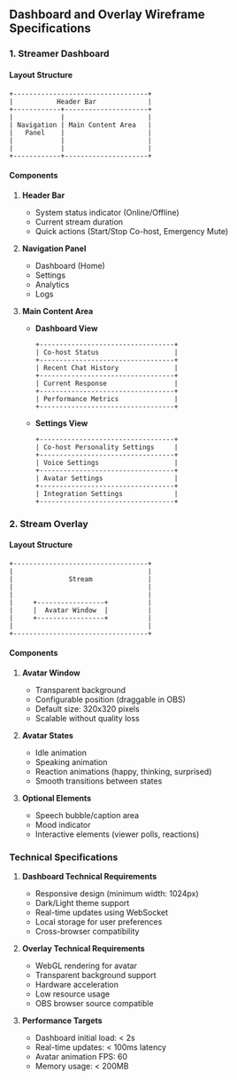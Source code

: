 ## Dashboard and Overlay Wireframe Specifications

### 1. Streamer Dashboard

#### Layout Structure
```
+----------------------------------+
|           Header Bar             |
+------------+---------------------+
|            |                     |
| Navigation | Main Content Area   |
|   Panel    |                     |
|            |                     |
|            |                     |
+------------+---------------------+
```

#### Components

1. **Header Bar**
   - System status indicator (Online/Offline)
   - Current stream duration
   - Quick actions (Start/Stop Co-host, Emergency Mute)

2. **Navigation Panel**
   - Dashboard (Home)
   - Settings
   - Analytics
   - Logs

3. **Main Content Area**
   - **Dashboard View**
     ```
     +----------------------------------+
     | Co-host Status                   |
     +----------------------------------+
     | Recent Chat History              |
     +----------------------------------+
     | Current Response                 |
     +----------------------------------+
     | Performance Metrics              |
     +----------------------------------+
     ```
   
   - **Settings View**
     ```
     +----------------------------------+
     | Co-host Personality Settings     |
     +----------------------------------+
     | Voice Settings                   |
     +----------------------------------+
     | Avatar Settings                  |
     +----------------------------------+
     | Integration Settings             |
     +----------------------------------+
     ```

### 2. Stream Overlay

#### Layout Structure
```
+----------------------------------+
|                                  |
|              Stream              |
|                                  |
|                                  |
|     +-----------------+          |
|     |  Avatar Window  |          |
|     +-----------------+          |
|                                  |
+----------------------------------+
```

#### Components

1. **Avatar Window**
   - Transparent background
   - Configurable position (draggable in OBS)
   - Default size: 320x320 pixels
   - Scalable without quality loss

2. **Avatar States**
   - Idle animation
   - Speaking animation
   - Reaction animations (happy, thinking, surprised)
   - Smooth transitions between states

3. **Optional Elements**
   - Speech bubble/caption area
   - Mood indicator
   - Interactive elements (viewer polls, reactions)

### Technical Specifications

1. **Dashboard Technical Requirements**
   - Responsive design (minimum width: 1024px)
   - Dark/Light theme support
   - Real-time updates using WebSocket
   - Local storage for user preferences
   - Cross-browser compatibility

2. **Overlay Technical Requirements**
   - WebGL rendering for avatar
   - Transparent background support
   - Hardware acceleration
   - Low resource usage
   - OBS browser source compatible

3. **Performance Targets**
   - Dashboard initial load: < 2s
   - Real-time updates: < 100ms latency
   - Avatar animation FPS: 60
   - Memory usage: < 200MB 
   